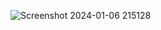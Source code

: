 ![Screenshot 2024-01-06 215128](https://github.com/vidranyimarcus/Product_Management_Page/assets/140603866/4069eac3-e55f-4506-b8be-6d4f6a46a914)
